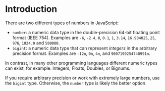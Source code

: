 # Introduction

There are two different types of numbers in JavaScript:

- `number`: a numeric data type in the double-precision 64-bit floating point
  format (IEEE 754). Examples are `-6`, `-2.4`, `0`, `0.1`, `1`, `3.14`,
   `16.984025`, `25`, `976`, `1024.0` and `500000`.
- `bigint`: a numeric data type that can represent _integers_ in the arbitrary
  precision format. Examples are `-12n`, `0n`, `4n`, and `9007199254740991n`.

In contrast, in many other programming languages different numeric types can exist,
for example: Integers, Floats, Doubles, or Bignums.

If you require arbitrary precision or work with extremely large numbers, use the
`bigint` type. Otherwise, the `number` type is likely the better option.
